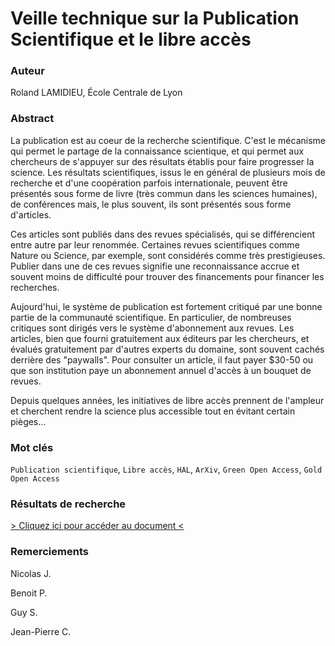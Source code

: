 # Veille technique sur la Publication Scientifique et le libre accès

### Auteur

Roland LAMIDIEU, École Centrale de Lyon

### Abstract

La publication est au coeur de la recherche scientifique. C'est le mécanisme qui permet le partage de la connaissance scientique, et qui permet aux chercheurs de s'appuyer sur des résultats établis pour faire progresser la science. Les résultats scientifiques, issus le en général de plusieurs mois de recherche et d'une coopération parfois internationale, peuvent être présentés sous forme de livre (très commun dans les sciences humaines), de conférences mais, le plus souvent, ils sont présentés sous forme d'articles.

Ces articles sont publiés dans des revues spécialisés, qui se différencient entre autre par leur renommée. Certaines revues scientifiques comme Nature ou Science, par exemple, sont considérés comme très prestigieuses. Publier dans une de ces revues signifie une reconnaissance accrue et souvent moins de difficulté pour trouver des financements pour financer les recherches.

Aujourd'hui, le système de publication est fortement critiqué par une bonne partie de la communauté scientifique. En particulier, de nombreuses critiques sont dirigés vers le système d'abonnement aux revues. Les articles, bien que fourni gratuitement aux éditeurs par les chercheurs, et évalués gratuitement par d'autres experts du domaine, sont souvent cachés derrière des "paywalls". Pour consulter un article, il faut payer $30-50 ou que son institution paye un abonnement annuel d'accès à un bouquet de revues.

Depuis quelques années, les initiatives de libre accès prennent de l'ampleur et cherchent rendre la science plus accessible tout en évitant certain pièges...

### Mot clés

`Publication scientifique`, `Libre accès`, `HAL`, `ArXiv`, `Green Open Access`, `Gold Open Access`

### Résultats de recherche

[> Cliquez ici pour accéder au document <](payement.md)

### Remerciements

Nicolas J.

Benoit P.

Guy S.

Jean-Pierre C.
